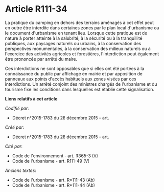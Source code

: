 # Article R111-34

La pratique du camping en dehors des terrains aménagés à cet effet peut en outre être interdite dans certaines zones par le
plan local d'urbanisme ou le document d'urbanisme en tenant lieu. Lorsque cette pratique est de nature à porter atteinte à la
salubrité, à la sécurité ou à la tranquillité publiques, aux paysages naturels ou urbains, à la conservation des perspectives
monumentales, à la conservation des milieux naturels ou à l'exercice des activités agricoles et forestières, l'interdiction
peut également être prononcée par arrêté du maire.

Ces interdictions ne sont opposables que si elles ont été portées à la connaissance du public par affichage en mairie et par
apposition de panneaux aux points d'accès habituels aux zones visées par ces interdictions. Un arrêté conjoint des ministres
chargés de l'urbanisme et du tourisme fixe les conditions dans lesquelles est établie cette signalisation.

**Liens relatifs à cet article**

_Codifié par_:

  - Décret n°2015-1783 du 28 décembre 2015 - art.

_Créé par_:

  - Décret n°2015-1783 du 28 décembre 2015 - art.

_Cité par_:

  - Code de l'environnement - art. R365-3 (V)
  - Code de l'urbanisme - art. R111-49 (V)

_Anciens textes_:

  - Code de l'urbanisme - art. R*111-43 (Ab)
  - Code de l'urbanisme - art. R*111-44 (Ab)

